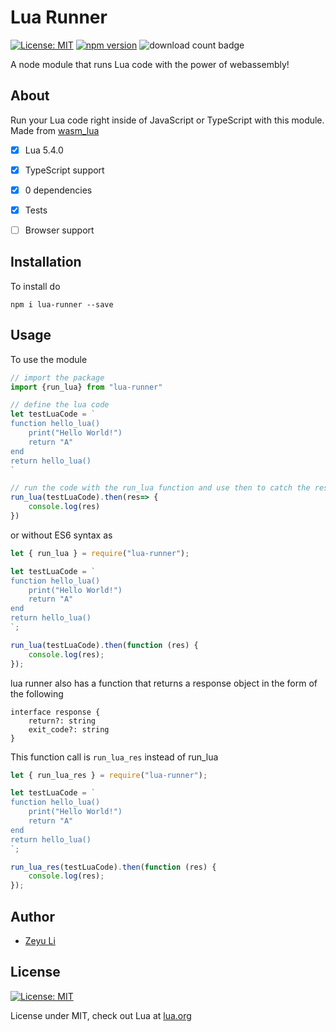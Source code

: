 # Lua Runner

[![License: MIT](https://img.shields.io/badge/License-MIT-yellow.svg)](https://opensource.org/licenses/MIT) [![npm version](https://badge.fury.io/js/lua-runner.svg)](https://badge.fury.io/js/lua-runner) ![download count badge](https://img.shields.io/npm/dt/lua-runner.svg) 

A node module that runs Lua code with the power of webassembly! 



## About

Run your Lua code right inside of JavaScript or TypeScript with this module. Made from [wasm_lua](https://github.com/Dreagonmon/wasm_lua)

- [x] Lua 5.4.0
- [x] TypeScript support
- [x] 0 dependencies
- [x] Tests
- [ ] Browser support



## Installation

To install do

`npm i lua-runner --save`

<!-- Build (to include wasm) `` -->



## Usage

To use the module

```js
// import the package
import {run_lua} from "lua-runner"

// define the lua code
let testLuaCode = `    
function hello_lua()
    print("Hello World!")
    return "A"
end
return hello_lua()
`

// run the code with the run_lua function and use then to catch the response
run_lua(testLuaCode).then(res=> {
    console.log(res)
})
```

or without ES6 syntax as

```js
let { run_lua } = require("lua-runner");

let testLuaCode = `    
function hello_lua()
    print("Hello World!")
    return "A"
end
return hello_lua()
`;

run_lua(testLuaCode).then(function (res) {
    console.log(res);
});
```



lua runner also has a function that returns a response object in the form of the following

```tsx
interface response {
    return?: string
    exit_code?: string
}
```

 This function call is `run_lua_res` instead of run_lua

```js
let { run_lua_res } = require("lua-runner");

let testLuaCode = `    
function hello_lua()
    print("Hello World!")
    return "A"
end
return hello_lua()
`;

run_lua_res(testLuaCode).then(function (res) {
    console.log(res);
});
```



## Author

* [Zeyu Li](https://github.com/Zeyu-Li)

## License

[![License: MIT](https://img.shields.io/badge/License-MIT-yellow.svg)](https://www.lua.org/license.html) 

License under MIT, check out Lua at [lua.org](https://www.lua.org/) 
